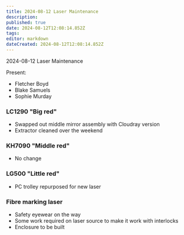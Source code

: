 ```yaml
---
title: 2024-08-12 Laser Maintenance
description: 
published: true
date: 2024-08-12T12:08:14.852Z
tags: 
editor: markdown
dateCreated: 2024-08-12T12:08:14.852Z
---
```


2024-08-12 Laser Maintenance

Present:
* Fletcher Boyd
* Blake Samuels
* Sophie Murday

### LC1290 "Big red"

* Swapped out middle mirror assembly with Cloudray version
* Extractor cleaned over the weekend

### KH7090 "Middle red"

* No change

### LG500 "Little red"

* PC trolley repurposed for new laser

### Fibre marking laser

* Safety eyewear on the way
* Some work required on laser source to make it work with interlocks
* Enclosure to be built